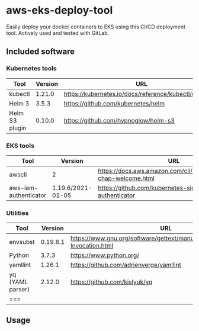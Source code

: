 # aws-eks-deploy-tool

Easily deploy your docker containers to EKS using this CI/CD deployment tool.
Actively used and tested with GitLab.

## Included software

### Kubernetes tools


|Tool |Version |URL
|--- | --- | ---
|kubectl |1.21.0 |https://kubernetes.io/docs/reference/kubectl/overview/
|Helm 3 |3.5.3 |https://github.com/kubernetes/helm
|Helm S3 plugin |0.10.0 |https://github.com/hypnoglow/helm-s3

### EKS tools

|Tool |Version |URL
|--- | --- | ---
|awscli |2 | https://docs.aws.amazon.com/cli/latest/userguide/cli-chap-welcome.html
|aws-iam-authenticator |1.19.6/2021-01-05 | https://github.com/kubernetes-sigs/aws-iam-authenticator

### Utilities

|Tool |Version |URL
|--- | --- | ---
|envsubst |0.19.8.1 |https://www.gnu.org/software/gettext/manual/html_node/envsubst-Invocation.html
|Python |3.7.3 |https://www.python.org/
|yamllint |1.26.1 |https://github.com/adrienverge/yamllint
|yq (YAML parser) |2.12.0 |https://github.com/kislyuk/yq
|===

## Usage


